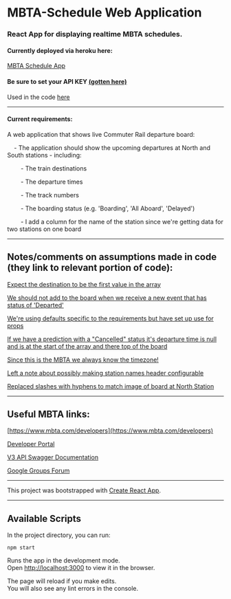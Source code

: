 # MBTA-Schedule Web Application
### React App for displaying realtime MBTA schedules.

#### Currently deployed via heroku here:

[MBTA Schedule App](https://crw-mbta-schedule.herokuapp.com/)

#### Be sure to set your API KEY [(gotten here)](https://api-v3.mbta.com/portal)

Used in the code [here](/src/components/DeparturesTable.jsx#L17)

---

#### Current requirements:

A web application that shows live Commuter Rail departure board:

&nbsp;&nbsp;&nbsp;&nbsp;- The application should show the upcoming departures at North and South stations - including:

&nbsp;&nbsp;&nbsp;&nbsp;&nbsp;&nbsp;&nbsp;&nbsp;- The train destinations

&nbsp;&nbsp;&nbsp;&nbsp;&nbsp;&nbsp;&nbsp;&nbsp;- The departure times

&nbsp;&nbsp;&nbsp;&nbsp;&nbsp;&nbsp;&nbsp;&nbsp;- The track numbers

&nbsp;&nbsp;&nbsp;&nbsp;&nbsp;&nbsp;&nbsp;&nbsp;- The boarding status (e.g. 'Boarding', 'All Aboard', 'Delayed')

&nbsp;&nbsp;&nbsp;&nbsp;&nbsp;&nbsp;&nbsp;&nbsp;- I add a column for the name of the station since we're getting data for two stations on one board

---

## Notes/comments on assumptions made in code (they link to relevant portion of code):

[Expect the destination to be the first value in the array](/src/components/DeparturesTable.jsx#L178-L179)

[We should not add to the board when we receive a new event that has status of 'Departed'](/src/components/DeparturesTable.jsx#L197-L198)

[We're using defaults specific to the requirements but have set up use for props](/src/components/DeparturesTable.jsx#L42-L44)

[If we have a prediction with a "Cancelled" status it's departure time is null and is at the start of the array and there top of the board](/src/components/DeparturesTable.jsx#L211-L217)

[Since this is the MBTA we always know the timezone!](/src/utils/formatTime.js#L9-L10)

[Left a note about possibly making station names header configurable](/src/components/BoardHeader.jsx#L5)

[Replaced slashes with hyphens to match image of board at North Station](/src/components/CurrentDate.jsx#L29-L30)

---

## Useful MBTA links:

[https://www.mbta.com/developers](https://www.mbta.com/developers)

[Developer Portal](https://api-v3.mbta.com/portal)

[V3 API Swagger Documentation](https://api-v3.mbta.com/docs/swagger/index.html)

[Google Groups Forum](https://groups.google.com/forum/#!forum/massdotdevelopers)

---

This project was bootstrapped with [Create React App](https://github.com/facebook/create-react-app).

---

## Available Scripts

In the project directory, you can run:

`npm start`

Runs the app in the development mode.<br>
Open [http://localhost:3000](http://localhost:3000) to view it in the browser.

The page will reload if you make edits.<br>
You will also see any lint errors in the console.
